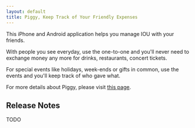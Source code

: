 ```yaml
---
layout: default
title: Piggy, Keep Track of Your Friendly Expenses
---
```


This iPhone and Android application helps you manage IOU with your friends.

With people you see everyday, use the one-to-one and you'll never need to
exchange money any more for drinks, restaurants, concert tickets.

For special events like holidays, week-ends or gifts in common, use the events
and you'll keep track of who gave what.

For more details about Piggy, please visit
[this page](https://github.com/dirtyhenry/piggy).

## Release Notes

TODO

